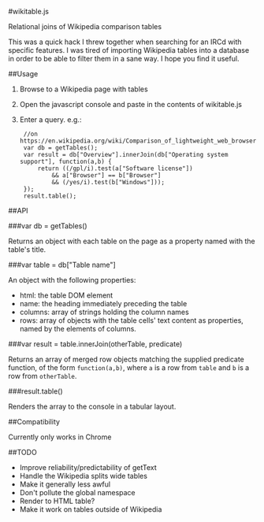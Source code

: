 #wikitable.js

Relational joins of Wikipedia comparison tables

This was a quick hack I threw together when searching for an IRCd with specific
features. I was tired of importing Wikipedia tables into a database in order to
be able to filter them in a sane way. I hope you find it useful.

##Usage

1. Browse to a Wikipedia page with tables
2. Open the javascript console and paste in the contents of wikitable.js
3. Enter a query. e.g.:

		//on https://en.wikipedia.org/wiki/Comparison_of_lightweight_web_browsers
		var db = getTables();
		var result = db["Overview"].innerJoin(db["Operating system support"], function(a,b) {
			return ((/gpl/i).test(a["Software license"])
				&& a["Browser"] == b["Browser"]
				&& (/yes/i).test(b["Windows"]));
		});
		result.table();

##API

###var db = getTables()

Returns an object with each table on the page as a property named with the table's title.

###var table = db["Table name"]

An object with the following properties:

- html: the table DOM element
- name: the heading immediately preceding the table
- columns: array of strings holding the column names
- rows: array of objects with the table cells' text content as properties, named by the elements of columns.

###var result = table.innerJoin(otherTable, predicate)

Returns an array of merged row objects matching the supplied predicate function, of the form `function(a,b)`, where `a` is a row from `table` and `b` is a row from `otherTable`.

###result.table()

Renders the array to the console in a tabular layout.

##Compatibility

Currently only works in Chrome

##TODO

* Improve reliability/predictability of getText
* Handle the Wikipedia splits wide tables
* Make it generally less awful
* Don't pollute the global namespace
* Render to HTML table?
* Make it work on tables outside of Wikipedia

